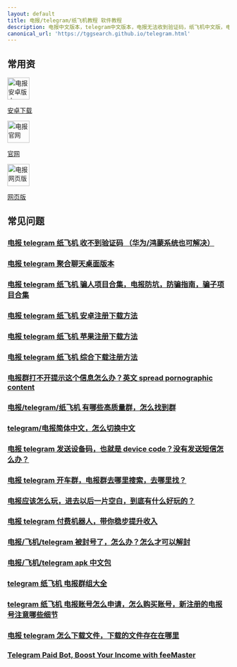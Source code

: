 ```yaml
---
layout: default
title: 电报/telegram/纸飞机教程 软件教程
description: 电报中文版本，telegram中文版本，电报无法收到验证码，纸飞机中文版，电报安卓最新版本，其他电报资源下载，电报常见各类复杂问题，其中包含了大家常见的一些问题，比如切换 telegram 中文版，网页版地址，telegram 官网地址
canonical_url: 'https://tggsearch.github.io/telegram.html'
---
```

## 常用资
<div class='icon-block-body-three'>
  <div class='icon-block-item'>
    <a href="https://www.mediafire.com/file/bxyoyflc57fmz3i/Telegram+(1).apk/file" target="_blank">
        <img src="https://cdn.jsdelivr.net/gh/tggsearch/tggSearch.github.io/assets/img/telegram.png" alt="电报安卓版本" height=50px>
        <p>安卓下载</p>
    </a>
  </div>
   <div class='icon-block-item'>
    <a href="https://telegram.org" target="_blank">
        <img src="https://cdn.jsdelivr.net/gh/tggsearch/tggSearch.github.io/assets/img/telegram.png" alt="电报官网" height=50px>
        <p>官网</p>
    </a>
  </div>
    <div class='icon-block-item'>
    <a href="https://web.telegram.org" target="_blank">
        <img src="https://cdn.jsdelivr.net/gh/tggsearch/tggSearch.github.io/assets/img/telegram.png" alt="电报网页版" height=50px>
        <p>网页版</p>
    </a>
  </div>
</div>

## 常见问题
### [电报 telegram 纸飞机 收不到验证码 （华为/鸿蒙系统也可解决）](./docs/telegram-no-sms-code.html)
### [电报 telegram 聚合聊天桌面版本](./docs/telegram-desktop.html)
### [电报 telegram 纸飞机 骗人项目合集，电报防坑，防骗指南，骗子项目合集](./docs/telegram-scam.html)
### [电报 telegram 纸飞机 安卓注册下载方法](./docs/telegram-android.html)
### [电报 telegram 纸飞机 苹果注册下载方法](./docs/telegram-ios.html)
### [电报 telegram 纸飞机 综合下载注册方法](./docs/register.html)
### [电报群打不开提示这个信息怎么办？英文 spread pornographic content](./docs/telegram-group-spc.html)
### [电报/telegram/纸飞机 有哪些高质量群，怎么找到群](./docs/telegram-group.html)
### [telegram/电报简体中文，怎么切换中文](./docs/telegram-cn.html)
### [电报 telegram 发送设备码，也就是 device code？没有发送短信怎么办？](./docs/telegram-deive-code.html)
### [电报 telegram 开车群，电报群去哪里搜索，去哪里找？](./docs/telegram-driver-bus.html)
### [电报应该怎么玩，进去以后一片空白，到底有什么好玩的？](./docs/telegram-begain.html)
### [电报 telegram 付费机器人，带你稳步提升收入](./docs/pay-bot-cn.html)
### [电报/飞机/telegram 被封号了，怎么办？怎么才可以解封](./docs/telegram-account.html)
### [电报/飞机/telegram apk 中文包](./docs/telegram-apk.html)
### [telegram 纸飞机 电报群组大全](./docs/telegram-group-index.html)
### [telegram 纸飞机 电报账号怎么申请，怎么购买账号，新注册的电报号注意哪些细节](./docs/telegram-account-buy.html)
### [电报 telegram 怎么下载文件，下载的文件存在在哪里](./docs/telegram-file.html)
### [Telegram Paid Bot, Boost Your Income with feeMaster](./docs/pay-bot-en.html)


